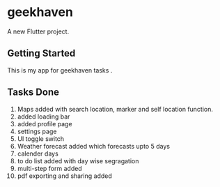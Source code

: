 # geekhaven

A new Flutter project.

## Getting Started

This is my app for geekhaven tasks .

## Tasks Done 
1. Maps added with search location, marker and self location function.
2. added loading bar
3. added profile page
4. settings page
5. UI toggle switch
6. Weather forecast added which forecasts upto 5 days
7. calender days
8. to do list added with day wise segragation
9. multi-step form added
10. pdf exporting and sharing added 
